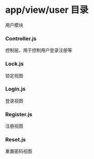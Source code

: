 # app/view/user 目录
用户模块
### Controller.js
控制层，用于控制用户登录注册等
### Lock.js
锁定视图
### Login.js
登录视图
### Register.js
注册视图
### Reset.js
重置密码视图
